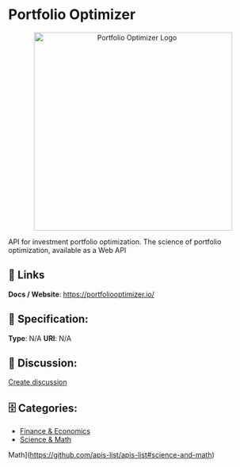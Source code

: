 # Portfolio Optimizer
<p align="center">
    <img width="400" src="https://raw.githubusercontent.com/apis-list/apis-list/main/apis/portfolio-optimizer/logo_256x256.png" alt="Portfolio Optimizer Logo"/>
</p>

API for investment portfolio optimization.  The science of portfolio optimization, available as a Web API

##  🔗 Links
**Docs / Website**: https://portfoliooptimizer.io/

## 🧬 Specification:
**Type**: N/A
**URI**: N/A

## 💬 Discussion:
[Create discussion](https://github.com/apis-list/apis-list/discussions/new)

## 🗄️ Categories:
- [Finance & Economics](https://github.com/apis-list/apis-list#finance-and-economics)
- [Science & Math](https://github.com/apis-list/apis-list#science-and-math)







Math](https://github.com/apis-list/apis-list#science-and-math)



